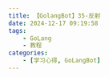 ```yaml
---
title: 【GolangBot】35-反射
date: 2024-12-17 09:19:58
tags: 
    - GoLang
    - 教程
categories:
    - [学习心得, GoLangBot]
---
```

